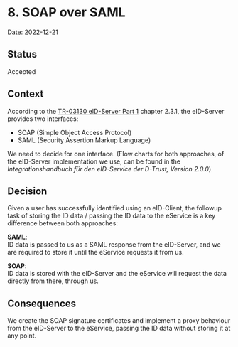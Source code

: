 # 8. SOAP over SAML

Date: 2022-12-21

## Status

Accepted

## Context

According to the [TR-03130 eID-Server Part 1](https://www.bsi.bund.de/SharedDocs/Downloads/DE/BSI/Publikationen/TechnischeRichtlinien/TR03130/TR-03130_TR-eID-Server_Part1.pdf)
chapter 2.3.1, the eID-Server provides two interfaces: 
- SOAP (Simple Object Access Protocol)
- SAML (Security Assertion Markup Language)

We need to decide for one interface.
(Flow charts for both approaches, of the eID-Server implementation we use, can be found in the _Integrationshandbuch für den eID-Service der D-Trust, Version 2.0.0_)

## Decision

Given a user has successfully identified using an eID-Client, the followup task of 
storing the ID data / passing the ID data to the eService is a key difference between both approaches:

**SAML**: <br>
ID data is passed to us as a SAML response from the eID-Server, and we are required to store it until the eService requests it from us. 

**SOAP**: <br>
ID data is stored with the eID-Server and the eService will request the data directly from there, through us.

## Consequences

We create the SOAP signature certificates and implement a proxy behaviour from the eID-Server to the eService, passing the ID data without storing it at any point. 



